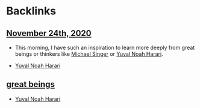 
# Backlinks
## [November 24th, 2020](<November 24th, 2020.md>)
- This morning, I have such an inspiration to learn more deeply from great beings or thinkers like [Michael Singer](<Michael Singer.md>) or [Yuval Noah Harari](<Yuval Noah Harari.md>).

- [Yuval Noah Harari](<Yuval Noah Harari.md>)

## [great beings](<great beings.md>)
- [Yuval Noah Harari](<Yuval Noah Harari.md>)


